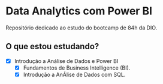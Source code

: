 # Data Analytics com Power BI
Repositório dedicado ao estudo do bootcamp de 84h da DIO.

## O que estou estudando?

- [x] Introdução a Análise de Dados e Power BI
  - [x] Fundamentos de Business Intelligence (BI).
  - [x] Introdução a AnÁlise de Dados com SQL.
